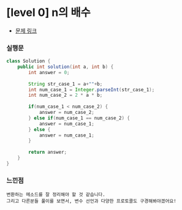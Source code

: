 # [level 0] n의 배수

* [문제 링크](https://school.programmers.co.kr/learn/courses/30/lessons/181938)


### 실행문

```java
class Solution {
    public int solution(int a, int b) {
        int answer = 0;
        
        String str_case_1 = a+""+b;
        int num_case_1 = Integer.parseInt(str_case_1); 
        int num_case_2 = 2 * a * b;
        
        if(num_case_1 < num_case_2) {
            answer = num_case_2;
        } else if(num_case_1 == num_case_2) {
            answer = num_case_1;
        } else {
            answer = num_case_1;   
        }
        
        return answer;
    }
}
```


### 느낀점

```
변환하는 메소드를 잘 정리해야 할 것 같습니다.
그리고 다른분들 풀이를 보면서, 변수 선언과 다양한 프로토콜도 구경해봐야겠어요!
``` 
